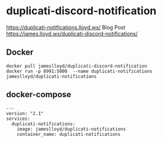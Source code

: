 # duplicati-discord-notification

https://duplicati-notifications.lloyd.ws/
Blog Post
https://james.lloyd.ws/duplicati-discord-notifications/
## Docker

```
docker pull jameslloyd/duplicati-discord-notification
docker run -p 8991:5000  --name duplicati-notifications  jameslloyd/duplicati-notifications
```
## docker-compose
```
---
version: "2.1"
services:
  duplicati-notifications:
    image: jameslloyd/duplicati-notifications
    container_name: duplicati-notifications
```